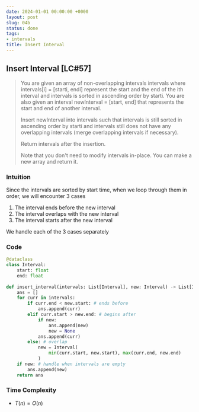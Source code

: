```yaml
---
date: 2024-01-01 00:00:00 +0000
layout: post
slug: 04b
status: done
tags:
- intervals
title: Insert Interval
---
```


## Insert Interval [LC#57]
> You are given an array of non-overlapping intervals intervals where intervals[i] = [starti, endi] represent the start and the end of the ith interval and intervals is sorted in ascending order by starti. You are also given an interval newInterval = [start, end] that represents the start and end of another interval.
>
> Insert newInterval into intervals such that intervals is still sorted in ascending order by starti and intervals still does not have any overlapping intervals (merge overlapping intervals if necessary).
>
> Return intervals after the insertion.
>
> Note that you don't need to modify intervals in-place. You can make a new array and return it.


### Intuition
Since the intervals are sorted by start time, when we loop through them in order, we will encounter 3 cases
1. The interval ends before the new interval
2. The interval overlaps with the new interval
3. The interval starts after the new interval

We handle each of the 3 cases separately

### Code
```python
@dataclass
class Interval:
    start: float
    end: float
    
def insert_interval(intervals: List[Interval], new: Interval) -> List[Interval]:
    ans = []
    for curr in intervals:
        if curr.end < new.start: # ends before
            ans.append(curr)
        elif curr.start > new.end: # begins after
            if new:
                ans.append(new)
                new = None
            ans.append(curr)
        else: # overlap
            new = Interval(
                min(curr.start, new.start), max(curr.end, new.end)
            )
    if new: # handle when intervals are empty
        ans.append(new)
    return ans
```

### Time Complexity
- $T(n) = O(n)$